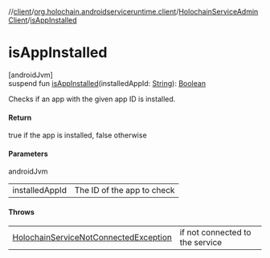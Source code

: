 //[client](../../../index.md)/[org.holochain.androidserviceruntime.client](../index.md)/[HolochainServiceAdminClient](index.md)/[isAppInstalled](is-app-installed.md)

# isAppInstalled

[androidJvm]\
suspend fun [isAppInstalled](is-app-installed.md)(installedAppId: [String](https://kotlinlang.org/api/core/kotlin-stdlib/kotlin/-string/index.html)): [Boolean](https://kotlinlang.org/api/core/kotlin-stdlib/kotlin/-boolean/index.html)

Checks if an app with the given app ID is installed.

#### Return

true if the app is installed, false otherwise

#### Parameters

androidJvm

| | |
|---|---|
| installedAppId | The ID of the app to check |

#### Throws

| | |
|---|---|
| [HolochainServiceNotConnectedException](../-holochain-service-not-connected-exception/index.md) | if not connected to the service |